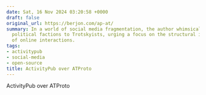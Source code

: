 ```yaml
---
date: Sat, 16 Nov 2024 03:20:58 +0000
draft: false
original_url: https://berjon.com/ap-at/
summary: In a world of social media fragmentation, the author whimsically compares
  political factions to Trotskyists, urging a focus on the structural intricacies
  of online interactions.
tags:
- activitypub
- social-media
- open-source
title: ActivityPub over ATProto
---
```


ActivityPub over ATProto